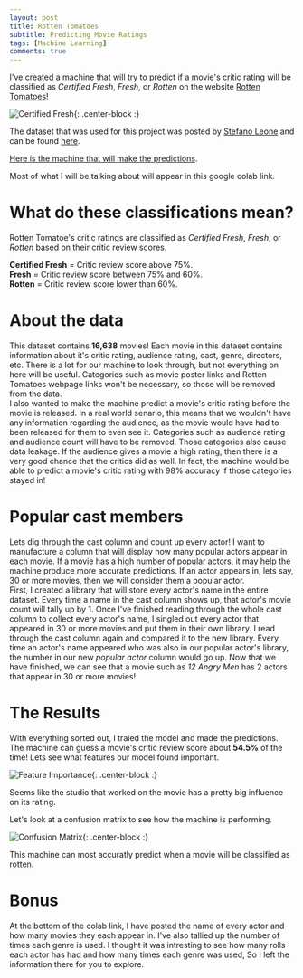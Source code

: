 ```yaml
---
layout: post
title: Rotten Tomatoes
subtitle: Predicting Movie Ratings
tags: [Machine Learning]
comments: true
---
```


I've created a machine that will try to predict if a movie's critic rating will be classified as _Certified Fresh_, _Fresh_, or _Rotten_
on the website [Rotten Tomatoes](https://www.rottentomatoes.com/)!

![Certified Fresh](https://hips.hearstapps.com/digitalspyuk.cdnds.net/17/31/1501854760-certified-fresh.png?resize=480:*){: .center-block :}

The dataset that was used for this project was posted by [Stefano Leone](https://www.kaggle.com/stefanoleone992)
and can be found [here](https://www.kaggle.com/stefanoleone992/rotten-tomatoes-movies-and-critics-datasets).

[Here is the machine that will make the predictions](https://colab.research.google.com/drive/1Uy1lae7lP1lcsk9Z3LNDJpG6kjRngbRR). 

Most of what I will be talking about will appear in this google colab link.

# What do these classifications mean?

Rotten Tomatoe's critic ratings are classified as _Certified Fresh_, _Fresh_, or _Rotten_
based on their critic review scores.

**Certified Fresh** = Critic review score above 75%.  
**Fresh** = Critic review score between 75% and 60%.  
**Rotten** = Critic review score lower than 60%.

# About the data

This dataset contains **16,638** movies! Each movie in this dataset contains information about it's critic rating, audience rating, cast, genre, directors, etc. There is a lot for our machine to look through, but not everything on here will be useful. Categories such as movie poster links and Rotten Tomatoes webpage links won't be necessary, so those will be removed from the data.  
I also wanted to make the machine predict a movie's critic rating before the movie is released. In a real world senario, this means that we wouldn't have any information regarding the audience, as the movie would have had to been released for them to even see it. Categories such as audience rating and audience count will have to be removed. Those categories also cause data leakage. If the audience gives a movie a high rating, then there is a very good chance that the critics did as well. In fact, the machine would be able to predict a movie's critic rating with 98% accuracy if those categories stayed in!

# Popular cast members

Lets dig through the cast column and count up every actor! I want to manufacture a column that will display how many popular actors appear in each movie. If a movie has a high number of popular actors, it may help the machine produce more accurate predictions. If an actor appears in, lets say, 30 or more movies, then we will consider them a popular actor.  
First, I created a library that will store every actor's name in the entire dataset. Every time a name in the cast column shows up, that actor's movie count will tally up by 1. Once I've finished reading through the whole cast column to collect every actor's name, I singled out every actor that appeared in 30 or more movies and put them in their own library. I read through the cast column again and compared it to the new library. Every time an actor's name appeared who was also in our popular actor's library, the number in our new _popular actor_ column would go up. Now that we have finished, we can see that a movie such as _12 Angry Men_ has 2 actors that appear in 30 or more movies!

# The Results

With everything sorted out, I traied the model and made the predictions. The machine can guess a movie's critic review score about **54.5%** of the time! Lets see what features our model found important.

![Feature Importance](https://i.imgur.com/maDtX1F.png){: .center-block :}

Seems like the studio that worked on the movie has a pretty big influence on its rating.

Let's look at a confusion matrix to see how the machine is performing.

![Confusion Matrix](https://i.imgur.com/UOGvYSU.png){: .center-block :}

This machine can most accuratly predict when a movie will be classified as rotten.

# Bonus

At the bottom of the colab link, I have posted the name of every actor and how many movies they each appear in. I've also tallied up the number of times each genre is used. I thought it was intresting to see how many rolls each actor has had and how many times each genre was used, So I left the information there for you to explore.
